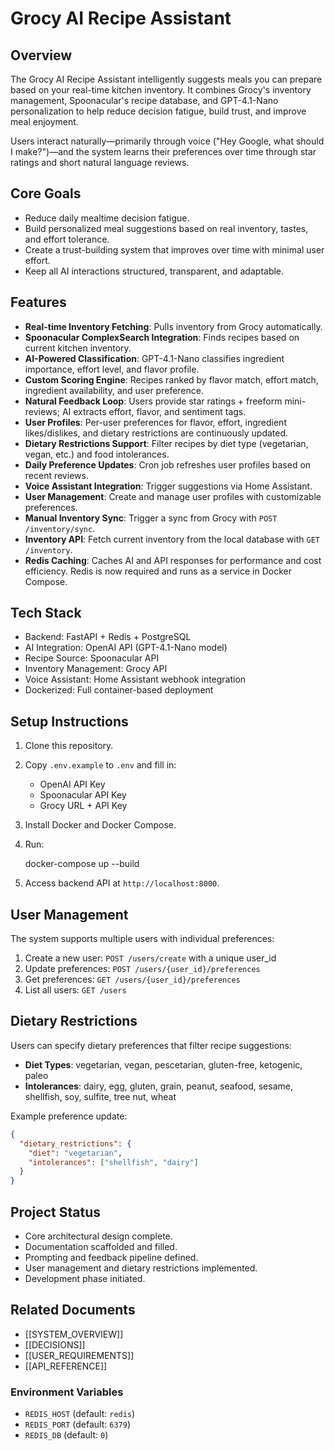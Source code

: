 # Grocy AI Recipe Assistant

## Overview

The Grocy AI Recipe Assistant intelligently suggests meals you can prepare based on your real-time kitchen inventory.
It combines Grocy's inventory management, Spoonacular's recipe database, and GPT-4.1-Nano personalization to help reduce decision fatigue, build trust, and improve meal enjoyment.

Users interact naturally—primarily through voice ("Hey Google, what should I make?")—and the system learns their preferences over time through star ratings and short natural language reviews.

## Core Goals

- Reduce daily mealtime decision fatigue.
- Build personalized meal suggestions based on real inventory, tastes, and effort tolerance.
- Create a trust-building system that improves over time with minimal user effort.
- Keep all AI interactions structured, transparent, and adaptable.

## Features

- **Real-time Inventory Fetching**: Pulls inventory from Grocy automatically.
- **Spoonacular ComplexSearch Integration**: Finds recipes based on current kitchen inventory.
- **AI-Powered Classification**: GPT-4.1-Nano classifies ingredient importance, effort level, and flavor profile.
- **Custom Scoring Engine**: Recipes ranked by flavor match, effort match, ingredient availability, and user preference.
- **Natural Feedback Loop**: Users provide star ratings + freeform mini-reviews; AI extracts effort, flavor, and sentiment tags.
- **User Profiles**: Per-user preferences for flavor, effort, ingredient likes/dislikes, and dietary restrictions are continuously updated.
- **Dietary Restrictions Support**: Filter recipes by diet type (vegetarian, vegan, etc.) and food intolerances.
- **Daily Preference Updates**: Cron job refreshes user profiles based on recent reviews.
- **Voice Assistant Integration**: Trigger suggestions via Home Assistant.
- **User Management**: Create and manage user profiles with customizable preferences.
- **Manual Inventory Sync**: Trigger a sync from Grocy with `POST /inventory/sync`.
- **Inventory API**: Fetch current inventory from the local database with `GET /inventory`.
- **Redis Caching**: Caches AI and API responses for performance and cost efficiency. Redis is now required and runs as a service in Docker Compose.

## Tech Stack

- Backend: FastAPI + Redis + PostgreSQL
- AI Integration: OpenAI API (GPT-4.1-Nano model)
- Recipe Source: Spoonacular API
- Inventory Management: Grocy API
- Voice Assistant: Home Assistant webhook integration
- Dockerized: Full container-based deployment

## Setup Instructions

1. Clone this repository.
2. Copy `.env.example` to `.env` and fill in:
    - OpenAI API Key
    - Spoonacular API Key
    - Grocy URL + API Key
3. Install Docker and Docker Compose.
4. Run:

    docker-compose up --build

5. Access backend API at `http://localhost:8000`.

## User Management

The system supports multiple users with individual preferences:

1. Create a new user: `POST /users/create` with a unique user_id
2. Update preferences: `POST /users/{user_id}/preferences`
3. Get preferences: `GET /users/{user_id}/preferences`
4. List all users: `GET /users`

## Dietary Restrictions

Users can specify dietary preferences that filter recipe suggestions:

- **Diet Types**: vegetarian, vegan, pescetarian, gluten-free, ketogenic, paleo
- **Intolerances**: dairy, egg, gluten, grain, peanut, seafood, sesame, shellfish, soy, sulfite, tree nut, wheat

Example preference update:
```json
{
  "dietary_restrictions": {
    "diet": "vegetarian",
    "intolerances": ["shellfish", "dairy"]
  }
}
```

## Project Status

- Core architectural design complete.
- Documentation scaffolded and filled.
- Prompting and feedback pipeline defined.
- User management and dietary restrictions implemented.
- Development phase initiated.

## Related Documents

- [[SYSTEM_OVERVIEW]]
- [[DECISIONS]]
- [[USER_REQUIREMENTS]]
- [[API_REFERENCE]]

### Environment Variables

- `REDIS_HOST` (default: `redis`)
- `REDIS_PORT` (default: `6379`)
- `REDIS_DB` (default: `0`)
